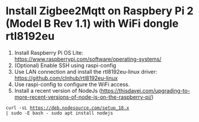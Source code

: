 # Install Zigbee2Mqtt on Raspbery Pi 2 (Model B Rev 1.1) with WiFi dongle rtl8192eu

 1. Install Raspberry Pi OS Lite:
    https://www.raspberrypi.com/software/operating-systems/
 2. (Optional) Enable SSH using raspi-config
 3. Use LAN connection and install the rtl8192eu-linux driver:
    https://github.com/clnhub/rtl8192eu-linux
 4. Use raspi-config to configure the WiFi access.
 5. Install a recent version of NodeJs (https://thisdavej.com/upgrading-to-more-recent-versions-of-node-js-on-the-raspberry-pi/)
 
 <code>curl -sL https://deb.nodesource.com/setup_18.x | sudo -E bash -
sudo apt install nodejs</code>
